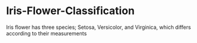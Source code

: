 # Iris-Flower-Classification
Iris flower has three species; Setosa, Versicolor, and Virginica, which differs according to their  measurements
